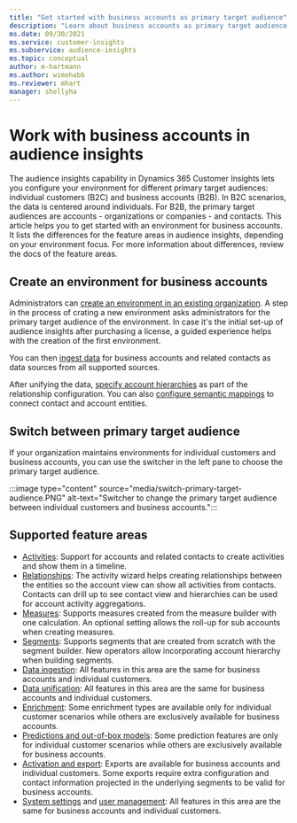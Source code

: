 ```yaml
---
title: "Get started with business accounts as primary target audience"
description: "Learn about business accounts as primary target audience Dynamics 365 Customer Insights."
ms.date: 09/30/2021
ms.service: customer-insights
ms.subservice: audience-insights
ms.topic: conceptual
author: m-hartmann
ms.author: wimohabb
ms.reviewer: mhart
manager: shellyha
---
```


# Work with business accounts in audience insights

The audience insights capability in Dynamics 365 Customer Insights lets you configure your environment for different primary target audiences: individual customers (B2C) and business accounts (B2B). In B2C scenarios, the data is centered around individuals. For B2B, the primary target audiences are accounts - organizations or companies - and contacts. This article helps you to get started with an environment for business accounts. It lists the differences for the feature areas in audience insights, depending on your environment focus. For more information about differences, review the docs of the feature areas. 

## Create an environment for business accounts

Administrators can [create an environment in an existing organization](get-started-paid.md#create-an-environment-in-an-existing-organization). A step in the process of crating a new environment asks administrators for the primary target audience of the environment. In case it's the initial set-up of audience insights after purchasing a license, a guided experience helps with the creation of the first environment.

You can then [ingest data](data-sources.md) for business accounts and related contacts as data sources from all supported sources.

After unifying the data, [specify account hierarchies](relationships.md#set-up-account-hierarchies) as part of the relationship configuration. You can also [configure semantic mappings](semantic-mappings.md) to connect contact and account entities. 

## Switch between primary target audience

If your organization maintains environments for individual customers and business accounts, you can use the switcher in the left pane to choose the primary target audience.

:::image type="content" source="media/switch-primary-target-audience.PNG" alt-text="Switcher to change the primary target audience between individual customers and business accounts.":::

## Supported feature areas

- [Activities](activities.md): Support for accounts and related contacts to create activities and show them in a timeline.
- [Relationships](relationships.md): The activity wizard helps creating relationships between the entities so the account view can show all activities from contacts. Contacts can drill up to see contact view and hierarchies can be used for account activity aggregations.
- [Measures](measures.md): Supports measures created from the measure builder with one calculation. An optional setting allows the roll-up for sub accounts when creating measures.
- [Segments](segments.md): Supports segments that are created from scratch with the segment builder. New operators allow incorporating account hierarchy when building segments.
- [Data ingestion](data-sources.md): All features in this area are the same for business accounts and individual customers.
- [Data unification](data-unification.md): All features in this area are the same for business accounts and individual customers.
- [Enrichment](enrichment-hub.md): Some enrichment types are available only for individual customer scenarios while others are exclusively available for business accounts.
- [Predictions and out-of-box models](predictions-overview.md): Some prediction features are only for individual customer scenarios while others are exclusively available for business accounts.
- [Activation and export](export-destinations.md): Exports are available for business accounts and individual customers. Some exports require extra configuration and contact information projected in the underlying segments to be valid for business accounts.
- [System settings](system.md) and [user management](permissions.md): All features in this area are the same for business accounts and individual customers.

